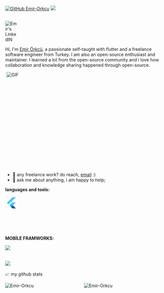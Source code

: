 

<br />

[![GitHub Emir-Orkcu](https://img.shields.io/github/followers/Emir-Orkcu?label=follow&style=social)](https://github.com/Emir-Orkcu)
![](https://visitor-badge.glitch.me/badge?page_id=Emir-Orkcu.Emir-Orkcu)

<br />
</a>

<a href="https://www.linkedin.com/in/emir-%C3%B6rkc%C3%BC-b3b9081b8/">
  <img align="left" alt="Emir's LinkedIN" width="40px"    src="https://img.icons8.com/fluency/48/000000/linkedin.png" />
</a>

<br />
<br />
<br />
<br />


Hi, I'm [Emir Örkcü](https://Emirorkcu.me/), a passionate self-taught with flutter and a freelance software engineer from Turkey.
I am also an open-source enthusiast and maintainer. I learned a lot from the open-source community and i love how collaboration and knowledge sharing happened through open-source.

  <img align="right" alt="GIF" src="https://github.com/abhisheknaiidu/abhisheknaiidu/blob/master/code.gif?raw=true" width="500" height="320" />
  
- 💼 any freelance work? do reach, [email](mailto:Emirorkcu@gmail.com) :)
- 💬 ask me about anything, i am happy to help;

**languages and tools:**  

<code><img height="40" src="https://raw.githubusercontent.com/github/explore/80688e429a7d4ef2fca1e82350fe8e3517d3494d/topics/flutter/flutter.png"></code>
<br />
<br />
<br />
<br />
<br />

**MOBİLE FRAMWORKS:**

![](https://img.shields.io/badge/Flutter-02569B?style=for-the-badge&logo=flutter&logoColor=white)

<br />
<img width='800' src="https://github-readme-streak-stats.herokuapp.com/?user=Emir-Orkcu" />
<br />


📈 my github stats

 <p><img align="left" src="https://github-readme-stats.vercel.app/api/top-langs?username=Emir-Orkcu&show_icons=true&locale=en&layout=compact" alt="Emir-Orkcu" /></p>
<p align="center"> <img src="https://github-readme-stats.vercel.app/api?username=Emir-Orkcu&show_icons=true&theme=gotham" alt="Emir-Orkcu" />




